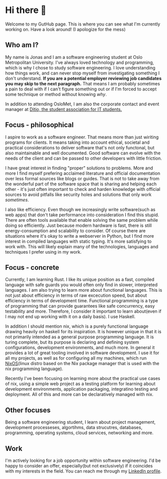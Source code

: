 # Hi there 👋
Welcome to my GutHub page. This is where you can see what I'm currently working on. Have a look around! (I apologize for the mess)

## Who am I?
My name is Jonas and I am a software engineering student at Oslo Metropolitan University. I've always loved technology and programming, which is why I chose to study software engineering.
I love understanding how things work, and can never stop myself from investigating something I don't understand. **If you are a potential employer reviewing job candidates you may skip to the next paragraph.** That means I am probably sometimes a pain to deal with if I can't figure something out or if I'm forced to accept some technique or method without knowing _why_.

In addition to attending OsloMet, I am also the corporate contact and event manager at [Ditio, the student association for IT students.](https://www.linkedin.com/company/ditio-linjeforening)

## Focus - philosophical
I aspire to work as a software engineer. That means more than just wiriting programs for clients. It means taking into account ethical, societal and practical considerations to deliver software that's not only functonal, but also maintainable and well documented. Good software can evolve with the needs of the client and can be passed to other developers with little friction.

I have great interest in finding "proper" solutions to problems. More and more I find myself prefering acclaimed literature and official documentation over less formal sources like blogs or guides. That is not to take away from the wonderful part of the software space that is sharing and helping each other - it's just often important to check and harden knowledge with official sources to avoid pitfalls like security holes and solutions that only work _sometimes_.

I also like efficiency. Even though we increasingly write software(such as web apps) that don't take performance into consideration I find this stupid. There are often tools available that enable solving the same problem while doing so efficiently. Just because modern hardware is fast, there is still energy-consumption and scalability to consider. Of course there are situations where it's okay to write a webserver in Python, but I find more interest in compiled languages with static typing. It's more satisfying to work with. This will likely explain many of the technologies, languages and techniques I prefer using in my work.

## Focus - concrete
Currently, I am learning Rust. I like its unique position as a fast, compiled language with safe guards you would often only find in slower, interpreted languages. I am also trying to learn more about functional languages. This is not just about efficiency in terms of raw excecution speed, but about efficiency in terms of development time. Functional programming is a type of programming that can provide guarantees like safe concurrency, easy testability and more. Therefore, I consider it important to learn about(even if I may not end up working with it on a daily basis). I use Haskell.

In addition I should mention nix, which is a purely functional language drawing heavily on haskell for its inspiration. It is however unique in that it is not primarily intended as a general purpose programming language. It is turing complete, but its purpose is declaring and defining system configurations, development environments, and much more. In general it provides a lot of great tooling involved in software development. I use it for all my projects, as well as for configuring all my machines, which run [NixOS](https://nixos.org/)(linux distro based on the Nix package manager that is used with the nix programming language).

Recently I've been focusing on learning more about the practical use cases of nix, using a simple web project as a testing platform for learning about development environments, application packaging, integratino testing and deployment. All of this and more can be declaratively managed with nix.

## Other focuses
Being a software engineering student, I learn about project management, development processeses, algortihms, data strucutres, databases, programming, operating systems, cloud services, networking and more.

## Work
I'm actively looking for a job opportunity within software engineering. I'd be happy to consider an offer, especially(but not exclusively) if it coincides with my interests in the field. You can reach me through my [LinkedIn profile](https://www.linkedin.com/in/jonas-baugerud/).
